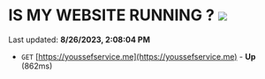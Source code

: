# IS MY WEBSITE RUNNING ? [![](https://img.shields.io/static/v1?label=Sponsor&message=%E2%9D%A4&logo=GitHub&color=%23fe8e86)](https://github.com/sponsors/<username>)

Last updated: **8/26/2023, 2:08:04 PM**

- `GET` [https://youssefservice.me](https://youssefservice.me) - **Up** (862ms)
